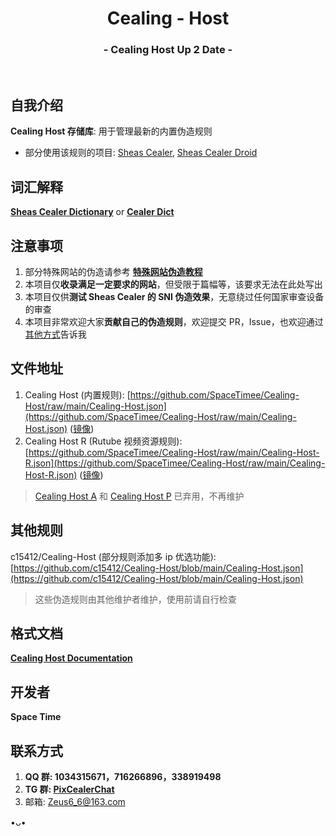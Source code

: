 <h1 align="center">Cealing - Host</h1>
<h3 align="center">- Cealing Host Up 2 Date -</h3>
</br>

## 自我介绍
**Cealing Host 存储库**: 用于管理最新的内置伪造规则

* 部分使用该规则的项目: [Sheas Cealer](https://github.com/SpaceTimee/Sheas-Cealer), [Sheas Cealer Droid](https://github.com/SpaceTimee/Sheas-Cealer-Droid)

## 词汇解释
**[Sheas Cealer Dictionary](https://github.com/SpaceTimee/Sheas-Cealer/wiki/Sheas-Cealer-Dictionary)** or **[Cealer Dict](https://github.com/SpaceTimee/Sheas-Cealer-Droid/wiki/Cealer-Dict)**

## 注意事项
1. 部分特殊网站的伪造请参考 **[特殊网站伪造教程](https://github.com/SpaceTimee/Cealing-Host/wiki/Special-Cealing-Instruction)**
2. 本项目仅**收录满足一定要求的网站**，但受限于篇幅等，该要求无法在此处写出
3. 本项目仅供**测试 Sheas Cealer 的 SNI 伪造效果**，无意绕过任何国家审查设备的审查
4. 本项目非常欢迎大家**贡献自己的伪造规则**，欢迎提交 PR，Issue，也欢迎通过[其他方式](https://github.com/SpaceTimee/Cealing-Host#联系方式)告诉我

## 文件地址
1. Cealing Host (内置规则): [https://github.com/SpaceTimee/Cealing-Host/raw/main/Cealing-Host.json](https://github.com/SpaceTimee/Cealing-Host/raw/main/Cealing-Host.json) ([镜像](https://gitlab.com/SpaceTimee/Cealing-Host/raw/main/Cealing-Host.json))
2. Cealing Host R (Rutube 视频资源规则): [https://github.com/SpaceTimee/Cealing-Host/raw/main/Cealing-Host-R.json](https://github.com/SpaceTimee/Cealing-Host/raw/main/Cealing-Host-R.json) ([镜像](https://gitlab.com/SpaceTimee/Cealing-Host/raw/main/Cealing-Host-R.json))

> [Cealing Host A](https://github.com/SpaceTimee/Cealing-Host/raw/main/Cealing-Host-A.json) 和 [Cealing Host P](https://github.com/SpaceTimee/Cealing-Host/raw/main/Cealing-Host-P.json) 已弃用，不再维护

## 其他规则
c15412/Cealing-Host (部分规则添加多 ip 优选功能): [https://github.com/c15412/Cealing-Host/blob/main/Cealing-Host.json](https://github.com/c15412/Cealing-Host/blob/main/Cealing-Host.json)

> 这些伪造规则由其他维护者维护，使用前请自行检查

## 格式文档
**[Cealing Host Documentation](https://github.com/SpaceTimee/Cealing-Host/wiki/Cealing-Host-Documentation)**

## 开发者
**Space Time**

## 联系方式
1. **QQ 群: 1034315671，716266896，338919498**
2. **TG 群: [PixCealerChat](https://t.me/PixCealerChat)**
3. 邮箱: Zeus6_6@163.com

•ᴗ•
